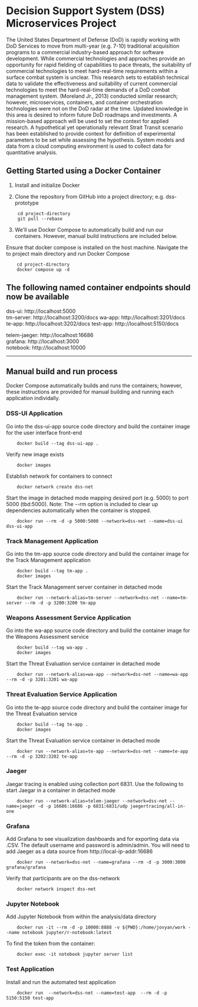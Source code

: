 # Decision Support System (DSS) Microservices Project

The United States Department of Defense (DoD) is rapidly working with DoD Services to move from multi-year (e.g. 7-10) traditional acquisition programs to a commercial industry-based approach for software development. While commercial technologies and approaches provide an opportunity for rapid fielding of capabilities to pace threats, the suitability of commercial technologies to meet hard-real-time requirements within a surface combat system is unclear. This research sets to establish technical data to validate the effectiveness and suitability of current commercial technologies to meet the hard-real-time demands of a DoD combat management system. (Moreland Jr., 2013) conducted similar research; however, microservices, containers, and container orchestration technologies were not on the DoD radar at the time. Updated knowledge in this area is desired to inform future DoD roadmaps and investments. A mission-based approach will be used to set the context for applied research. A hypothetical yet operationally relevant Strait Transit scenario has been established to provide context for definition of experimental parameters to be set while assessing the hypothesis. System models and data from a cloud computing environment is used to collect data for quantitative analysis.

## Getting Started using a Docker Container

1. Install and initialize Docker

2. Clone the repository from GitHub into a project directory; e.g. dss-prototype

        cd project-directory
        git pull --rebase

3. We'll use Docker Compose to automatically build and run our containers. However, manual build instructions are included below. 

Ensure that docker compose is installed on the host machine. Navigate the to project main directory and run Docker Compose

        cd project-directory
        docker compose up -d

## The following named container endpoints should now be available

dss-ui:  http://localhost:5000  
tm-server:  http://localhost:3200/docs
wa-app:  http://localhost:3201/docs
te-app:  http://localhost:3202/docs
test-app:  http://localhost:5150/docs 
  
telem-jaeger: http://localhost:16686  
grafana:  http://localhost:3000  
notebook:  http://localhost:10000  

-------------------------------------------------------------------------
## Manual build and run process
Docker Compose automatically builds and runs the containers; however, these instructions are provided for manual building and running each application individally.

### DSS-UI Application
Go into the dss-ui-app source code directory and build the container image for the user interface front-end

        docker build --tag dss-ui-app .

Verify new image exists

        docker images

Establish network for containers to connect

        docker network create dss-net

Start the image in detached mode mapping desired port (e.g. 5000) to port 5000 (tbd:5000). Note: The --rm option is included to clear up dependencies automatically when the container is stopped.

        docker run --rm -d -p 5000:5000 --network=dss-net --name=dss-ui dss-ui-app

### Track Management Application
Go into the tm-app source code directory and build the container image for the Track Management application

        docker build --tag tm-app .
        docker images

Start the Track Management server container in detached mode

        docker run --network-alias=tm-server --network=dss-net --name=tm-server --rm -d -p 3200:3200 tm-app

### Weapons Assessment Service Application
Go into the wa-app source code directory and build the container image for the Weapons Assessment service

        docker build --tag wa-app .
        docker images

Start the Threat Evaluation service container in detached mode

        docker run --network-alias=wa-app --network=dss-net --name=wa-app --rm -d -p 3201:3201 wa-app


### Threat Evaluation Service Application
Go into the te-app source code directory and build the container image for the Threat Evaluation service

        docker build --tag te-app .
        docker images

Start the Threat Evaluation service container in detached mode

        docker run --network-alias=te-app --network=dss-net --name=te-app --rm -d -p 3202:3202 te-app


### Jaeger
Jaegar tracing is enabled using collection port 6831. Use the following to start Jaegar in a container in detached mode

        docker run --network-alias=telem-jaeger --network=dss-net --name=jaeger -d -p 16686:16686 -p 6831:6831/udp jaegertracing/all-in-one

### Grafana
Add Grafana to see visualization dashboards and for exporting data via .CSV. The default username and password is admin/admin. You will need to add Jaeger as a data source from http://local-ip-addr:16686

        docker run --network=dss-net --name=grafana --rm -d -p 3000:3000 grafana/grafana

Verify that participants are on the dss-network

        docker network inspect dss-net

### Jupyter Notebook
Add Jupyter Notebook from within the analysis/data directory

        docker run -it --rm -d -p 10000:8888 -v ${PWD}:/home/jovyan/work --name notebook jupyter/r-notebook:latest
        
To find the token from the container:

        docker exec -it notebook jupyter server list

### Test Application
Install and run the automated test application

        docker run  --network=dss-net --name=test-app  --rm -d -p 5150:5150 test-app